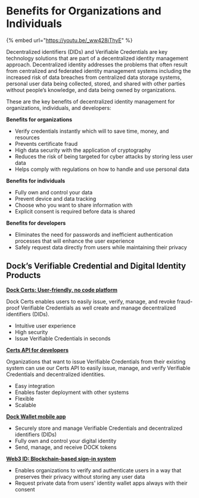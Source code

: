 # Benefits for Organizations and Individuals

{% embed url="https://youtu.be/_ww428iThyE" %}

Decentralized identifiers (DIDs) and Verifiable Credentials are key technology solutions that are part of a decentralized identity management approach. Decentralized identity addresses the problems that often result from centralized and federated identity management systems including the increased risk of data breaches from centralized data storage systems, personal user data being collected, stored, and shared with other parties without people’s knowledge, and data being owned by organizations.&#x20;

These are the key benefits of decentralized identity management for organizations, individuals, and developers:

**Benefits for organizations**

* Verify credentials instantly which will to save time, money, and resources
* Prevents certificate fraud
* High data security with the application of cryptography
* Reduces the risk of being targeted for cyber attacks by storing less user data
* Helps comply with regulations on how to handle and use personal data

**Benefits for individuals**

* Fully own and control your data
* Prevent device and data tracking
* Choose who you want to share information with&#x20;
* Explicit consent is required before data is shared

**Benefits for developers**

* Eliminates the need for passwords and inefficient authentication processes that will enhance the user experience
* Safely request data directly from users while maintaining their privacy

## Dock’s Verifiable Credential and Digital Identity Products

****[**Dock Certs: User-friendly, no code platform**](https://certs.dock.io/dashboard)****

Dock Certs enables users to easily issue, verify, manage, and revoke fraud-proof Verifiable Credentials as well create and manage decentralized identifiers (DIDs).

* Intuitive user experience
* High security
* Issue Verifiable Credentials in seconds

****[**Certs API for developers**](https://docs.api.dock.io/#the-dock-certs-api)****

Organizations that want to issue Verifiable Credentials from their existing system can use our Certs API to easily issue, manage, and verify Verifiable Credentials and decentralized identities.&#x20;

* Easy integration
* Enables faster deployment with other systems
* Flexible&#x20;
* Scalable

****[**Dock Wallet mobile app**](https://www.dock.io/dock-wallet-app)****

* Securely store and manage Verifiable Credentials and decentralized identifiers (DIDs)
* Fully own and control your digital identity
* Send, manage, and receive DOCK tokens

****[**Web3 ID: Blockchain-based sign-in system**](https://www.dock.io/web3id)****

* Enables organizations to verify and authenticate users in a way that preserves their privacy without storing any user data
* Request private data from users' identity wallet apps always with their consent
